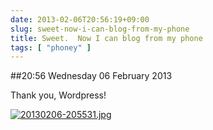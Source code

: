 ```yaml
---
date: 2013-02-06T20:56:19+09:00
slug: sweet-now-i-can-blog-from-my-phone
title: Sweet.  Now I can blog from my phone
tags: [ "phoney" ]
---
```


##20:56 Wednesday 06 February 2013

Thank you, Wordpress!
  
  
[![20130206-205531.jpg](/images/2013/02/20130206-205531.jpg)](/images/2013/02/20130206-205531.jpg)
